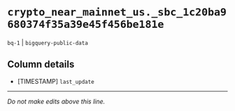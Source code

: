 # `crypto_near_mainnet_us._sbc_1c20ba9680374f35a39e45f456be181e`
`bq-1` | `bigquery-public-data`

## Column details
* [TIMESTAMP] `last_update`

-------------------------------------------------------------------------------
*Do not make edits above this line.*
